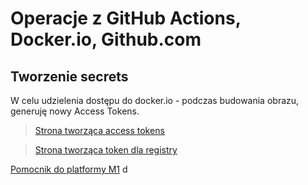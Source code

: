 # Operacje z GitHub Actions, Docker.io, Github.com

## Tworzenie secrets
W celu udzielenia dostępu do docker.io - podczas budowania obrazu, generuję nowy Access Tokens.

> [Strona tworząca access tokens](https://hub.docker.com/settings/security)

> [Strona tworząca token dla registry](https://github.com/settings/tokens)

[Pomocnik do platformy M1](https://plainenglish.io/blog/which-docker-images-can-you-use-on-the-mac-m1-daba6bbc2dc5)
d